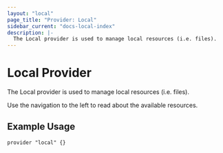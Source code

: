 ```yaml
---
layout: "local"
page_title: "Provider: Local"
sidebar_current: "docs-local-index"
description: |-
  The Local provider is used to manage local resources (i.e. files).
---
```


# Local Provider

The Local provider is used to manage local resources (i.e. files).

Use the navigation to the left to read about the available resources.

## Example Usage

```
provider "local" {}
```
